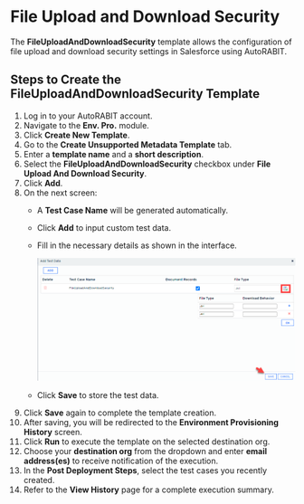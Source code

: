# File Upload and Download Security

The **FileUploadAndDownloadSecurity** template allows the configuration of file upload and download security settings in Salesforce using AutoRABIT.

## Steps to Create the FileUploadAndDownloadSecurity Template

1. Log in to your AutoRABIT account.
2. Navigate to the **Env. Pro.** module.
3. Click **Create New Template**.
4. Go to the **Create Unsupported Metadata Template** tab.
5. Enter a **template name** and a **short description**.
6. Select the **FileUploadAndDownloadSecurity** checkbox under **File Upload And Download Security**.
7. Click **Add**.
8. On the next screen:
   * A **Test Case Name** will be generated automatically.
   * Click **Add** to input custom test data.
   *   Fill in the necessary details as shown in the interface.

       ![File Upload and Download Security](<../../../../../.gitbook/assets/image (69).png>)
   * Click **Save** to store the test data.
9. Click **Save** again to complete the template creation.
10. After saving, you will be redirected to the **Environment Provisioning History** screen.
11. Click **Run** to execute the template on the selected destination org.
12. Choose your **destination org** from the dropdown and enter **email address(es)** to receive notification of the execution.
13. In the **Post Deployment Steps**, select the test cases you recently created.
14. Refer to the **View History** page for a complete execution summary.
